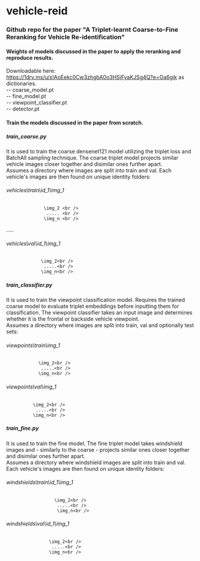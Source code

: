 # vehicle-reid

### Github repo for the paper "A Triplet-learnt Coarse-to-Fine Reranking for Vehicle Re-identification"

#### Weights of models discussed in the paper to apply the reranking and reproduce results.<br/>
Downloadable here: https://1drv.ms/u/s!AoEekc0Cw3zhgbA0o3HSjFyaKJSg4Q?e=Oa6gik as dictionaries.<br /> 
-- coarse_model.pt<br/>
-- fine_model.pt<br/>
-- viewpoint_classifier.pt<br/>
-- detector.pt<br/> 

#### Train the models discussed in the paper from scratch.<br/>
##### train_coarse.py 
It is used to train the coarse densenet121 model utilizing the triplet loss and BatchAll sampling technique. The coarse triplet model projects similar vehicle images closer together and disimilar ones further apart.<br /> 
Assumes a directory where images are split into train and val. Each vehicle's images are then found on unique identity folders:

###### vehicles\train\id_1\img_1<br /> 
                  \img_2 <br /> 
                   ..... <br /> 
                  \img_n <br /> 
.....<br /> 
###### vehicles\val\id_1\img_1<br /> 
                 \img_2<br /> 
                  .....<br /> 
                 \img_n<br /> 

##### train_classifier.py <br /> 
It is used to train the viewpoint classification model. Requires the trained coarse model to evaluate triplet embeddings before inputting them for classification. The viewpoint classifier takes an input image and determines whether it is the frontal or backside vehicle viewpoint.<br /> 
Assumes a directory where images are split into train, val and optionally test sets:

###### viewpoints\train\img_1<br /> 
                \img_2<br /> 
                 .....<br /> 
                \img_n<br /> 
###### viewpoints\val\img_1<br /> 
              \img_2<br /> 
               .....<br /> 
              \img_n<br /> 

##### train_fine.py <br /> 
It is used to train the fine model. The fine triplet model takes windshield images and - similarly to the coarse - projects similar ones closer together and disimilar ones further apart.<br /> 
Assumes a directory where windshield images are split into train and val. Each vehicle's images are then found on unique identity folders:

###### windshields\train\id_1\img_1<br /> 
                      \img_2<br /> 
                       .....<br /> 
                       \img_n<br /> 
###### windshields\val\id_1\img_1<br /> 
                    \img_2<br /> 
                     .....<br /> 
                    \img_n<br /> 

